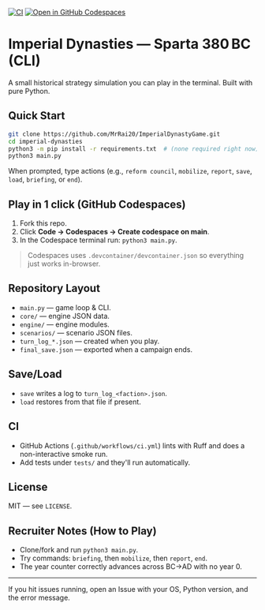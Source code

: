 [![CI](https://github.com/MrRai20/ImperialDynastyGame/actions/workflows/ci.yml/badge.svg)](https://github.com/MrRai20/ImperialDynastyGame/actions/workflows/ci.yml)
[![Open in GitHub Codespaces](https://github.com/codespaces/badge.svg)](https://codespaces.new/MrRai20/ImperialDynastyGame)

# Imperial Dynasties — Sparta 380 BC (CLI)

A small historical strategy simulation you can play in the terminal. Built with pure Python.

## Quick Start

```bash
git clone https://github.com/MrRai20/ImperialDynastyGame.git
cd imperial-dynasties
python3 -m pip install -r requirements.txt  # (none required right now)
python3 main.py
```

When prompted, type actions (e.g., `reform council`, `mobilize`, `report`, `save`, `load`, `briefing`, or `end`).

## Play in 1 click (GitHub Codespaces)

1. Fork this repo.
2. Click **Code → Codespaces → Create codespace on main**.
3. In the Codespace terminal run: `python3 main.py`.

> Codespaces uses `.devcontainer/devcontainer.json` so everything just works in-browser.

## Repository Layout

- `main.py` — game loop & CLI.
- `core/` — engine JSON data.
- `engine/` — engine modules.
- `scenarios/` — scenario JSON files.
- `turn_log_*.json` — created when you play.
- `final_save.json` — exported when a campaign ends.

## Save/Load

- `save` writes a log to `turn_log_<faction>.json`.
- `load` restores from that file if present.

## CI

- GitHub Actions (`.github/workflows/ci.yml`) lints with Ruff and does a non-interactive smoke run.
- Add tests under `tests/` and they'll run automatically.

## License

MIT — see `LICENSE`.

## Recruiter Notes (How to Play)

- Clone/fork and run `python3 main.py`.
- Try commands: `briefing`, then `mobilize`, then `report`, `end`.
- The year counter correctly advances across BC→AD with no year 0.

---
If you hit issues running, open an Issue with your OS, Python version, and the error message.
